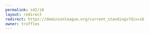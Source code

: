 ```yaml
---
permalink: s42/i6
layout: redirect
redirect: https://dominionleague.org/current_standings?div=i6
owner: truffles
---
```

